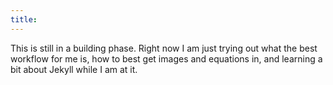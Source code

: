 ```yaml
---
title: 
---
```


This is still in a building phase. Right now I am just trying out what the best
workflow for me is, how to best get images and equations in, and learning a bit
about Jekyll while I am at it.

